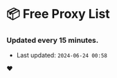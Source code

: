 # :package: Free Proxy List
### Updated every 15 minutes.

- Last updated: `2024-06-24 00:58`

:heart:
